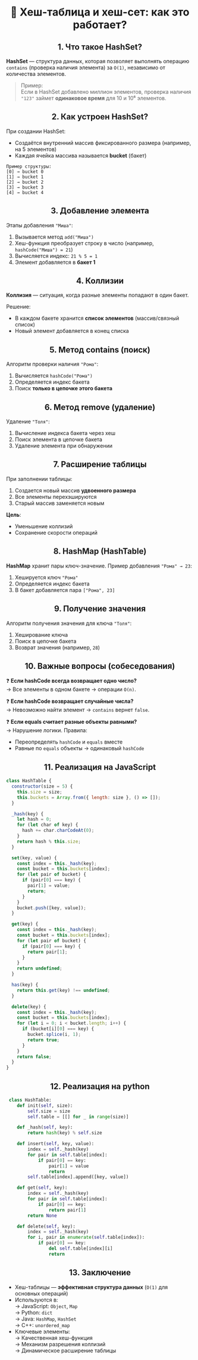 
<div align="center">

# 🧮 Хеш-таблица и хеш-сет: как это работает?

</div>

<div align="center">

## 1. Что такое HashSet?

</div>

**HashSet** — структура данных, которая позволяет выполнять операцию `contains` (проверка наличия элемента) за `O(1)`, независимо от количества элементов.

> Пример:  
> Если в HashSet добавлено миллион элементов, проверка наличия `"123"` займет **одинаковое время** для 10 и 10⁶ элементов.

<div align="center">

## 2. Как устроен HashSet?

</div>

При создании HashSet:
- Создаётся внутренний массив фиксированного размера (например, на 5 элементов)
- Каждая ячейка массива называется **bucket** (бакет)

```text
Пример структуры:
[0] → bucket 0  
[1] → bucket 1  
[2] → bucket 2  
[3] → bucket 3  
[4] → bucket 4
```

<div align="center">

## 3. Добавление элемента

</div>

Этапы добавления `"Миша"`:
1. Вызывается метод `add("Миша")`
2. Хеш-функция преобразует строку в число (например, `hashCode("Миша") = 21`)
3. Вычисляется индекс: `21 % 5 = 1`
4. Элемент добавляется в **бакет 1**



<div align="center">

## 4. Коллизии

</div>

**Коллизия** — ситуация, когда разные элементы попадают в один бакет.

Решение:
- В каждом бакете хранится **список элементов** (массив/связный список)
- Новый элемент добавляется в конец списка



<div align="center">

## 5. Метод contains (поиск)

</div>

Алгоритм проверки наличия `"Рома"`:
1. Вычисляется `hashCode("Рома")`
2. Определяется индекс бакета
3. Поиск **только в цепочке этого бакета**



<div align="center">

## 6. Метод remove (удаление)

</div>

Удаление `"Толя"`:
1. Вычисление индекса бакета через хеш
2. Поиск элемента в цепочке бакета
3. Удаление элемента при обнаружении



<div align="center">

## 7. Расширение таблицы

</div>

При заполнении таблицы:
1. Создается новый массив **удвоенного размера**
2. Все элементы перехэшируются
3. Старый массив заменяется новым

**Цель**: 
- Уменьшение коллизий
- Сохранение скорости операций


<div align="center">

## 8. HashMap (HashTable)

</div>

**HashMap** хранит пары ключ-значение. Пример добавления `"Рома" → 23`:
1. Хешируется ключ `"Рома"`
2. Определяется индекс бакета
3. В бакет добавляется пара `["Рома", 23]`


<div align="center">

## 9. Получение значения

</div>

Алгоритм получения значения для ключа `"Толя"`:
1. Хеширование ключа
2. Поиск в цепочке бакета
3. Возврат значения (например, `28`)


<div align="center">

## 10. Важные вопросы (собеседования)

</div>

❓ **Если hashCode всегда возвращает одно число?**  
→ Все элементы в одном бакете → операции `O(n)`.

❓ **Если hashCode возвращает случайные числа?**  
→ Невозможно найти элемент → `contains` вернет `false`.

❓ **Если equals считает разные объекты равными?**  
→ Нарушение логики. Правила:
- Переопределять `hashCode` и `equals` вместе
- Равные по `equals` объекты → одинаковый `hashCode`


<div align="center">

## 11. Реализация на JavaScript

</div>

```javascript
class HashTable {
  constructor(size = 5) {
    this.size = size;
    this.buckets = Array.from({ length: size }, () => []);
  }

  _hash(key) {
    let hash = 0;
    for (let char of key) {
      hash += char.charCodeAt(0);
    }
    return hash % this.size;
  }

  set(key, value) {
    const index = this._hash(key);
    const bucket = this.buckets[index];
    for (let pair of bucket) {
      if (pair[0] === key) {
        pair[1] = value;
        return;
      }
    }
    bucket.push([key, value]);
  }

  get(key) {
    const index = this._hash(key);
    const bucket = this.buckets[index];
    for (let pair of bucket) {
      if (pair[0] === key) {
        return pair[1];
      }
    }
    return undefined;
  }

  has(key) {
    return this.get(key) !== undefined;
  }

  delete(key) {
    const index = this._hash(key);
    const bucket = this.buckets[index];
    for (let i = 0; i < bucket.length; i++) {
      if (bucket[i][0] === key) {
        bucket.splice(i, 1);
        return true;
      }
    }
    return false;
  }
}

```

<div align="center">

## 12. Реализация на python

</div>

``` python
 class HashTable:
    def init(self, size):
        self.size = size
        self.table = [[] for _ in range(size)]

    def _hash(self, key):
        return hash(key) % self.size

    def insert(self, key, value):
        index = self._hash(key)
        for pair in self.table[index]:
            if pair[0] == key:
                pair[1] = value
                return
        self.table[index].append([key, value])

    def get(self, key):
        index = self._hash(key)
        for pair in self.table[index]:
            if pair[0] == key:
                return pair[1]
        return None

    def delete(self, key):
        index = self._hash(key)
        for i, pair in enumerate(self.table[index]):
            if pair[0] == key:
                del self.table[index][i]
                return
   ```             

<div align="center">

## 13. Заключение

</div>

- Хеш-таблицы — **эффективная структура данных** (`O(1)` для основных операций)
- Используются в:  
  → JavaScript: `Object`, `Map`  
  → Python: `dict`  
  → Java: `HashMap`, `HashSet`  
  → C++: `unordered_map`
- Ключевые элементы:  
  → Качественная хеш-функция  
  → Механизм разрешения коллизий  
  → Динамическое расширение таблицы
